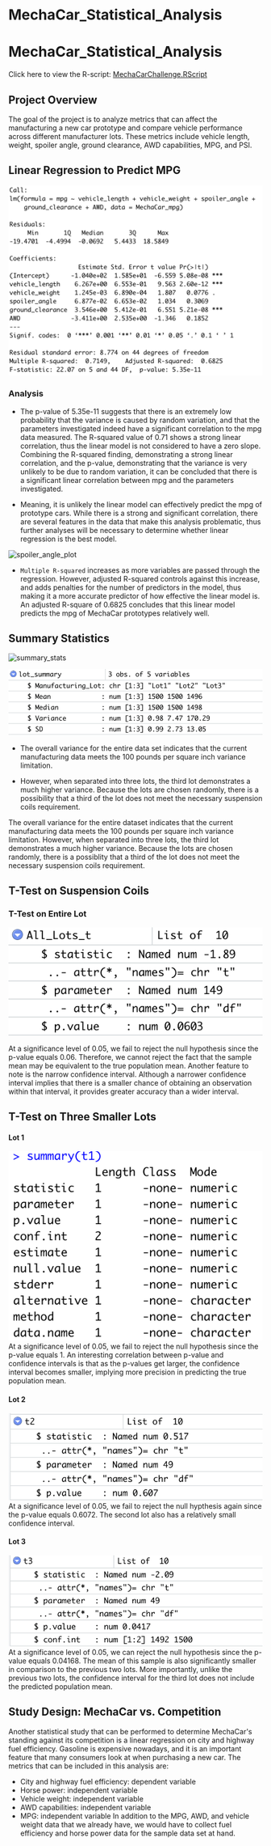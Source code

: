 # MechaCar_Statistical_Analysis
# MechaCar_Statistical_Analysis
Click here to view the R-script: [MechaCarChallenge.RScript](https://github.com/caseychen3605/MechaCar_Statistical_Analysis/blob/main/MechaCarChallenge.R)

## Project Overview
The goal of the project is to analyze metrics that can affect the manufacturing a new car prototype and compare vehicle performance across different manufacturer lots. These metrics include vehicle length, weight, spoiler angle, ground clearance, AWD capabilities, MPG, and PSI.

## Linear Regression to Predict MPG
![Linear Regression](images/summary_stats.png)

### Analysis

* The p-value of 5.35e-11 suggests that there is an extremely low probability that the variance is caused by random variation, and that the parameters investigated indeed have a significant correlation to the mpg data measured. The R-squared value of 0.71 shows a strong linear correlation, thus the linear model is not considered to have a zero slope. Combining the R-squared finding, demonstrating a strong linear correlation, and the p-value, demonstrating that the variance is very unlikely to be due to random variation, it can be concluded that there is a significant linear correlation between mpg and the parameters investigated.

- Meaning, it is unlikely the linear model can effectively predict the mpg of prototype cars. While there is a strong and significant correlation, there are several features in the data that make this analysis problematic, thus further analyses will be necessary to determine whether linear regression is the best model.

![spoiler_angle_plot](images/spoiler_angle.png)

* `Multiple R-squared` increases as more variables are passed through the regression. However, adjusted R-squared controls against this increase, and adds penalties for the number of predictors in the model, thus making it a more accurate predictor of how effective the linear model is. An adjusted R-square of 0.6825 concludes that this linear model predicts the mpg of MechaCar prototypes relatively well.


## Summary Statistics 
![summary_stats](image/summary_stats.png)

![lot_summary](images/lot_summary.png)


- The overall variance for the entire data set indicates that the current manufacturing data meets the 100 pounds per square inch variance limitation. 

- However, when separated into three lots, the third lot demonstrates a much higher variance. Because the lots are chosen randomly, there is a possibility that a third of the lot does not meet the necessary suspension coils requirement.



The overall variance for the entire dataset indicates that the current manufacturing data meets the 100 pounds per square inch variance limitation. However, when separated into three lots, the third lot demonstrates a much higher variance. Because the lots are chosen randomly, there is a possiblity that a third of the lot does not meet the necessary suspension coils requirement.


## T-Test on Suspension Coils
### T-Test on Entire Lot
![all_lots](images/all_lots.png)

At a significance level of 0.05, we fail to reject the null hypothesis since the p-value equals 0.06. Therefore, we cannot reject the fact that the sample mean may be equivalent to the true population mean. Another feature to note is the narrow confidence interval. Although a narrower confidence interval implies that there is a smaller chance of obtaining an observation within that interval, it provides greater accuracy than a wider interval.

## T-Test on Three Smaller Lots

#### Lot 1

![lot1](images/t1_summary.png)
At a significance level of 0.05, we fail to reject the null hypothesis since the p-value equals 1. An interesting correlation between p-value and confidence intervals is that as the p-values get larger, the confidence interval becomes smaller, implying more precision in predicting the true population mean.

#### Lot 2

![lot2](images/t2_summary.png)
At a significance level of 0.05, we fail to reject the null hypthesis again since the p-value equals 0.6072. The second lot also has a relatively small confidence interval.

#### Lot 3

![lot3](images/t3_summary.png)
At a significance level of 0.05, we can reject the null hypothesis since the p-value equals 0.04168. The mean of this sample is also significantly smaller in comparison to the previous two lots. More importantly, unlike the previous two lots, the confidence interval for the third lot does not include the predicted population mean.


## Study Design: MechaCar vs. Competition
Another statistical study that can be performed to determine MechaCar's standing against its competition is a linear regression on city and highway fuel efficiency. Gasoline is expensive nowadays, and it is an important feature that many consumers look at when purchasing a new car. The metrics that can be included in this analysis are:
* City and highway fuel efficiency: dependent variable
* Horse power: independent variable
* Vehicle weight: independent variable
* AWD capabilities: independent variable
* MPG: independent variable
In addition to the MPG, AWD, and vehicle weight data that we already have, we would have to collect fuel efficiency and horse power data for the sample data set at hand.